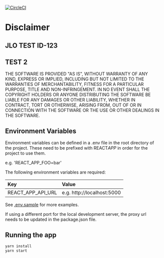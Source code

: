 [![CircleCI](https://circleci.com/gh/dltxio/xxx/tree/master.svg)](<https://circleci.com/gh/dltxio/xxx/tree/master>)

# Disclaimer

## JLO TEST ID-123
## TEST 2 

THE SOFTWARE IS PROVIDED "AS IS", WITHOUT WARRANTY OF ANY KIND, EXPRESS OR IMPLIED, INCLUDING BUT NOT LIMITED TO THE WARRANTIES OF MERCHANTABILITY, FITNESS FOR A PARTICULAR PURPOSE, TITLE AND NON-INFRINGEMENT. IN NO EVENT SHALL THE COPYRIGHT HOLDERS OR ANYONE DISTRIBUTING THE SOFTWARE BE LIABLE FOR ANY DAMAGES OR OTHER LIABILITY, WHETHER IN CONTRACT, TORT OR OTHERWISE, ARISING FROM, OUT OF OR IN CONNECTION WITH THE SOFTWARE OR THE USE OR OTHER DEALINGS IN THE SOFTWARE.

## Environment Variables

Environment variables can be defined in a .env file in the root directory of the project. These need to be prefixed with REACT*APP* in order for the project to use them.

e.g. 'REACT_APP_FOO=bar'

The following environment variables are required:

| Key               | Value                      |
| :---------------- | :------------------------- |
| REACT_APP_API_URL | e.g. http://localhost:5000 |

See [.env.sample](./.env.sample) for more examples.

If using a different port for the local development server, the proxy url needs to be updated in the package.json file.

## Running the app

```bash
yarn install
yarn start
```
